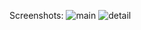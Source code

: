 Screenshots:
![main](https://github.com/user-attachments/assets/c9e5f8ff-aa16-4e0f-b639-63ff3558bb29)
![detail](https://github.com/user-attachments/assets/ea2fe24b-284e-49a1-bcd8-ed931d59400d)



